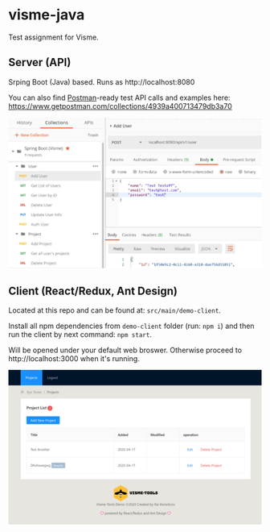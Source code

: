 # visme-java
Test assignment for Visme.

## Server (API)
Srping Boot (Java) based. Runs as http://localhost:8080

You can also find [Postman](https://www.postman.com/)-ready test API calls and examples here: https://www.getpostman.com/collections/4939a400713479db3a70

![Postman collection for import](postman-examples.jpg)

## Client (React/Redux, Ant Design)
Located at this repo and can be found at: `src/main/demo-client`.

Install all npm dependencies from `demo-client` folder (run: `npm i`) and then run the client by next command: `npm start`.

Will be opened under your default web broswer. Otherwise proceed to http://localhost:3000 when it's running.

![Demo client screenshot](client-demo.jpg)